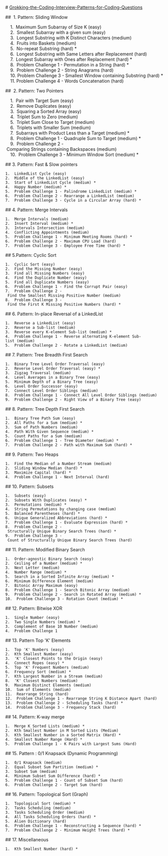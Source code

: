 # [Grokking-the-Coding-Interview-Patterns-for-Coding-Questions](https://www.educative.io/courses/grokking-the-coding-interview)

##  1. Pattern: Sliding Window

    1.  Maximum Sum Subarray of Size K (easy)  
    2.  Smallest Subarray with a given sum (easy)     
    3.  Longest Substring with K Distinct Characters (medium)  
    4.  Fruits into Baskets (medium)  
    5.  No-repeat Substring (hard) *  
    6.  Longest Substring with Same Letters after Replacement (hard)  
    7.  Longest Subarray with Ones after Replacement (hard) *  
    8.  Problem Challenge 1 - Permutation in a String (hard) *  
    9.  Problem Challenge 2 - String Anagrams (hard)  
    10. Problem Challenge 3 - Smallest Window containing Substring (hard) *  
    11. Problem Challenge 4 - Words Concatenation (hard)    

##  2. Pattern: Two Pointers

    1.  Pair with Target Sum (easy)         
    2.  Remove Duplicates (easy)  
    3.  Squaring a Sorted Array (easy)   
    4.  Triplet Sum to Zero (medium)        
    5.  Triplet Sum Close to Target (medium)   
    6.  Triplets with Smaller Sum (medium)    
    7.  Subarrays with Product Less than a Target (medium) *    
    8.  Problem Challenge 1 - Quadruple Sum to Target (medium) *    
    9.  Problem Challenge 2 - Comparing Strings containing Backspaces (medium)    
    10.  Problem Challenge 3 - Minimum Window Sort (medium) *   

## 3. Pattern: Fast & Slow pointers

    1.  LinkedList Cycle (easy)      
    2.  Middle of the LinkedList (easy)    
    3.  Start of LinkedList Cycle (medium) *   
    4.  Happy Number (medium) *    
    5.  Problem Challenge 1 - Palindrome LinkedList (medium) *   
    6.  Problem Challenge 2 - Rearrange a LinkedList (medium)  
    7.  Problem Challenge 3 - Cycle in a Circular Array (hard) *   

## 4. Pattern: Merge Intervals

    1.  Merge Intervals (medium)
    2.  Insert Interval (medium) *
    3.  Intervals Intersection (medium)
    4.  Conflicting Appointments (medium)
    5.  Problem Challenge 1 - Minimum Meeting Rooms (hard) *
    6.  Problem Challenge 2 - Maximum CPU Load (hard)
    7.  Problem Challenge 3 - Employee Free Time (hard) *

## 5.Pattern: Cyclic Sort

    1.  Cyclic Sort (easy)
    2.  Find the Missing Number (easy)
    3.  Find all Missing Numbers (easy)
    4.  Find the Duplicate Number (easy)
    5.  Find all Duplicate Numbers (easy)
    6.  Problem Challenge 1 - Find the Corrupt Pair (easy)
    7.  Problem Challenge 2 - Find the Smallest Missing Positive Number (medium)
    8.  Problem Challenge 3 - Find the First K Missing Positive Numbers (hard) *

## 6. Pattern: In-place Reversal of a LinkedList

    1.  Reverse a LinkedList (easy) 
    2.  Reverse a Sub-list (medium) 
    3.  Reverse every K-element Sub-list (medium) *
    4.  Problem Challenge 1 - Reverse alternating K-element Sub-list (medium)
    5.  Problem Challenge 2 - Rotate a LinkedList (medium)

## 7. Pattern: Tree Breadth First Search

    1.  Binary Tree Level Order Traversal (easy)
    2.  Reverse Level Order Traversal (easy) * 
    3.  Zigzag Traversal (medium)
    4.  Level Averages in a Binary Tree (easy)
    5.  Minimum Depth of a Binary Tree (easy) 
    6.  Level Order Successor (easy)
    7.  Connect Level Order Siblings (medium)
    8.  Problem Challenge 1 - Connect All Level Order Siblings (medium)
    9.  Problem Challenge 2 - Right View of a Binary Tree (easy) 

## 8. Pattern: Tree Depth First Search

    1.  Binary Tree Path Sum (easy)
    2.  All Paths for a Sum (medium) *
    3.  Sum of Path Numbers (medium)
    4.  Path With Given Sequence (medium) *
    5.  Count Paths for a Sum (medium)
    6.  Problem Challenge 1 - Tree Diameter (medium) *
    7.  Problem Challenge 2 - Path with Maximum Sum (hard) *

## 9. Pattern: Two Heaps

    1.  Find the Median of a Number Stream (medium) 
    2.  Sliding Window Median (hard) *
    3.  Maximize Capital (hard) * 
    4.  Problem Challenge 1 - Next Interval (hard) 

## 10. Pattern: Subsets

    1.  Subsets (easy)
    2.  Subsets With Duplicates (easy) *
    3.  Permutations (medium) *
    4.  String Permutations by changing case (medium)
    5.  Balanced Parentheses (hard) *
    6.  Unique Generalized Abbreviations (hard) * 
    7.  Problem Challenge 1 - Evaluate Expression (hard) *
    8.  Problem Challenge 2 - Structurally Unique Binary Search Trees (hard) *
    9.  Problem Challenge 3 - Count of Structurally Unique Binary Search Trees (hard)

## 11. Pattern: Modified Binary Search

    1.  Order-agnostic Binary Search (easy)
    2.  Ceiling of a Number (medium) *
    3.  Next Letter (medium)
    4.  Number Range (medium) *
    5.  Search in a Sorted Infinite Array (medium) *
    6.  Minimum Difference Element (medium)
    7.  Bitonic Array Maximum (easy)
    8.  Problem Challenge 1 - Search Bitonic Array (medium)
    9.  Problem Challenge 2 - Search in Rotated Array (medium) * 
    10.  Problem Challenge 3 - Rotation Count (medium) *

## 12. Pattern: Bitwise XOR

    1.  Single Number (easy)
    2.  Two Single Numbers (medium) *
    3.  Complement of Base 10 Number (medium)
    4.  Problem Challenge 1

## 13. Pattern Top 'K' Elements

    1.  Top 'K' Numbers (easy)
    2.  Kth Smallest Number (easy)
    3.  'K' Closest Points to the Origin (easy)
    4.  Connect Ropes (easy) *
    5.  Top 'K' Frequent Numbers (medium)
    6.  Frequency Sort (medium) *
    7.  Kth Largest Number in a Stream (medium)
    8.  'K' Closest Numbers (medium)
    9.  Maximum Distinct Elements (medium)
    10.  Sum of Elements (medium) 
    11.  Rearrange String (hard)
    12.  Problem Challenge 1 - Rearrange String K Distance Apart (hard) 
    13.  Problem Challenge 2 - Scheduling Tasks (hard) *
    14.  Problem Challenge 3 - Frequency Stack (hard) 

## 14. Pattern: K-way merge

    1.  Merge K Sorted Lists (medium) *
    2.  Kth Smallest Number in M Sorted Lists (Medium) 
    3.  Kth Smallest Number in a Sorted Matrix (Hard) *
    4.  Smallest Number Range (Hard) *
    5.  Problem Challenge 1 - K Pairs with Largest Sums (Hard) 

## 15. Pattern : 0/1 Knapsack (Dynamic Programming)

    1.  0/1 Knapsack (medium)
    2.  Equal Subset Sum Partition (medium) *
    3.  Subset Sum (medium)
    4.  Minimum Subset Sum Difference (hard) *
    5.  Problem Challenge 1 - Count of Subset Sum (hard) 
    6.  Problem Challenge 2 - Target Sum (hard) 

## 16. Pattern: Topological Sort (Graph)

    1.  Topological Sort (medium) *
    2.  Tasks Scheduling (medium)
    3.  Tasks Scheduling Order (medium)
    4.  All Tasks Scheduling Orders (hard) *
    5.  Alien Dictionary (hard) 
    6.  Problem Challenge 1 - Reconstructing a Sequence (hard) *
    7.  Problem Challenge 2 - Minimum Height Trees (hard) *

## 17. Miscellaneous

    1.  Kth Smallest Number (hard) *

